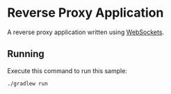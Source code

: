 # Reverse Proxy Application

A reverse proxy application written using [WebSockets](https://ktor.io/docs/websocket.html).

## Running

Execute this command to run this sample:

```bash
./gradlew run
```
